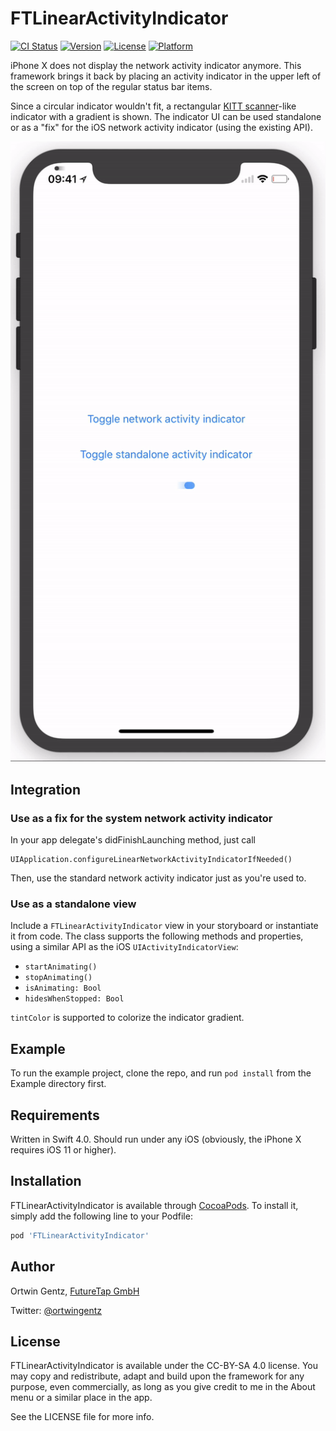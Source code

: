 # FTLinearActivityIndicator

[![CI Status](http://img.shields.io/travis/futuretap/FTLinearActivityIndicator.svg?style=flat)](https://travis-ci.org/futuretap/FTLinearActivityIndicator)
[![Version](https://img.shields.io/cocoapods/v/FTLinearActivityIndicator.svg?style=flat)](http://cocoapods.org/pods/FTLinearActivityIndicator)
[![License](https://img.shields.io/cocoapods/l/FTLinearActivityIndicator.svg?style=flat)](http://cocoapods.org/pods/FTLinearActivityIndicator)
[![Platform](https://img.shields.io/cocoapods/p/FTLinearActivityIndicator.svg?style=flat)](http://cocoapods.org/pods/FTLinearActivityIndicator)

iPhone X does not display the network activity indicator anymore. This framework brings it
back by placing an activity indicator in the upper left of the screen on top of the
regular status bar items.

Since a circular indicator wouldn't fit, a rectangular 
[KITT scanner](https://giphy.com/gifs/scanner-vD9c1fVxaYZnq)-like indicator with a gradient is shown. The indicator UI can be used standalone or as a "fix" for the iOS network activity indicator (using the
existing API).

<img src="screenshot.gif">

## Integration
### Use as a fix for the system network activity indicator

In your app delegate's didFinishLaunching method, just call

    UIApplication.configureLinearNetworkActivityIndicatorIfNeeded()

Then, use the standard network activity indicator just as you're used to.

### Use as a standalone view

Include a `FTLinearActivityIndicator` view in your storyboard or instantiate it from code. The class supports the following methods and properties, using a similar API as the iOS `UIActivityIndicatorView`:

- `startAnimating()`
- `stopAnimating()`
- `isAnimating: Bool`
- `hidesWhenStopped: Bool`

`tintColor` is supported to colorize the indicator gradient.

## Example

To run the example project, clone the repo, and run `pod install` from the Example directory first.

## Requirements
Written in Swift 4.0. Should run under any iOS (obviously, the iPhone X requires iOS 11 or higher).

## Installation

FTLinearActivityIndicator is available through [CocoaPods](http://cocoapods.org). To install
it, simply add the following line to your Podfile:

```ruby
pod 'FTLinearActivityIndicator'
```

## Author

Ortwin Gentz, [FutureTap GmbH](https://www.futuretap.com)

Twitter: [@ortwingentz](https://twitter.com/ortwingentz)

## License

FTLinearActivityIndicator is available under the CC-BY-SA 4.0 license. You may copy and redistribute, adapt and build upon the framework for any purpose, even commercially, as long as you give credit to me in the About menu or a similar place in the app.

See the LICENSE file for more info.
